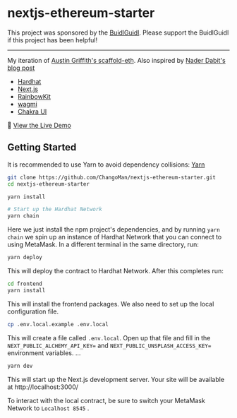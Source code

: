 # nextjs-ethereum-starter

This project was sponsored by the [BuidlGuidl](https://buidlguidl.com). Please support the BuidlGuidl if this project has been helpful!

---

My iteration of [Austin Griffith's scaffold-eth](https://github.com/austintgriffith/scaffold-eth).
Also inspired by [Nader Dabit's blog post](https://dev.to/dabit3/the-complete-guide-to-full-stack-ethereum-development-3j13)

- [Hardhat](https://hardhat.org/)
- [Next.js](https://nextjs.org/)
- [RainbowKit](https://www.rainbowkit.com/)
- [wagmi](https://wagmi.sh/)
- [Chakra UI](https://chakra-ui.com/)

👀 [View the Live Demo](https://nextjs-ethereum-starter.vercel.app/)

## Getting Started

It is recommended to use Yarn to avoid dependency collisions: [Yarn](https://classic.yarnpkg.com/en/docs/install)

```bash
git clone https://github.com/ChangoMan/nextjs-ethereum-starter.git
cd nextjs-ethereum-starter

yarn install

# Start up the Hardhat Network
yarn chain
```

Here we just install the npm project's dependencies, and by running `yarn chain` we spin up an instance of Hardhat Network that you can connect to using MetaMask. In a different terminal in the same directory, run:

```bash
yarn deploy
```

This will deploy the contract to Hardhat Network. After this completes run:

```bash
cd frontend
yarn install
```

This will install the frontend packages. We also need to set up the local configuration file.

```bash
cp .env.local.example .env.local
```

This will create a file called `.env.local`. Open up that file and fill in the `NEXT_PUBLIC_ALCHEMY_API_KEY=` and `NEXT_PUBLIC_UNSPLASH_ACCESS_KEY=` environment variables.
...
```bash
yarn dev
```

This will start up the Next.js development server. Your site will be available at http://localhost:3000/

To interact with the local contract, be sure to switch your MetaMask Network to `Localhost 8545`
.